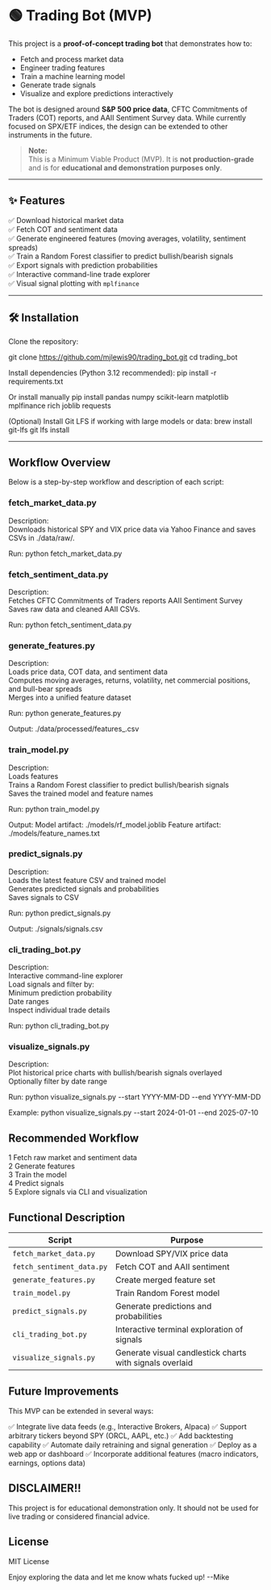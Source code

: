 # 🟢 Trading Bot (MVP)

This project is a **proof-of-concept trading bot** that demonstrates how to:

- Fetch and process market data
- Engineer trading features
- Train a machine learning model
- Generate trade signals
- Visualize and explore predictions interactively

The bot is designed around **S&P 500 price data**, CFTC Commitments of Traders (COT) reports, and AAII Sentiment Survey data. While currently focused on SPX/ETF indices, the design can be extended to other instruments in the future.

> **Note:**  
> This is a Minimum Viable Product (MVP). It is **not production-grade** and is for **educational and demonstration purposes only**.

---

## ✨ Features

✅ Download historical market data  
✅ Fetch COT and sentiment data  
✅ Generate engineered features (moving averages, volatility, sentiment spreads)  
✅ Train a Random Forest classifier to predict bullish/bearish signals  
✅ Export signals with prediction probabilities  
✅ Interactive command-line trade explorer  
✅ Visual signal plotting with `mplfinance`

---

## 🛠 Installation

Clone the repository:

git clone https://github.com/mjlewis90/trading_bot.git
cd trading_bot

Install dependencies (Python 3.12 recommended):
pip install -r requirements.txt

Or install manually
pip install pandas numpy scikit-learn matplotlib mplfinance rich joblib requests

(Optional) Install Git LFS if working with large models or data:
brew install git-lfs
git lfs install

---

## Workflow Overview

Below is a step-by-step workflow and description of each script:

### fetch_market_data.py

Description:  
Downloads historical SPY and VIX price data via Yahoo Finance and saves CSVs in ./data/raw/.

Run:
python fetch_market_data.py

### fetch_sentiment_data.py

Description:   
Fetches CFTC Commitments of Traders reports
AAII Sentiment Survey
Saves raw data and cleaned AAII CSVs.

Run:
python fetch_sentiment_data.py

### generate_features.py

Description:  
Loads price data, COT data, and sentiment data  
Computes moving averages, returns, volatility, net commercial positions, and bull-bear spreads  
Merges into a unified feature dataset  

Run:
python generate_features.py

Output:
./data/processed/features_<timestamp>.csv

### train_model.py

Description:  
Loads features  
Trains a Random Forest classifier to predict bullish/bearish signals  
Saves the trained model and feature names  

Run:
python train_model.py

Output:
Model artifact:  ./models/rf_model<timestamp>.joblib
Feature artifact: ./models/feature_names.txt

### predict_signals.py

Description:  
Loads the latest feature CSV and trained model  
Generates predicted signals and probabilities  
Saves signals to CSV  

Run:
python predict_signals.py

Output:
./signals/signals<timestamp>.csv

### cli_trading_bot.py

Description:  
Interactive command-line explorer  
Load signals and filter by:  
     Minimum prediction probability  
     Date ranges  
Inspect individual trade details  

Run:
python cli_trading_bot.py

### visualize_signals.py

Description:  
Plot historical price charts with bullish/bearish signals overlayed  
Optionally filter by date range  

Run:
python visualize_signals.py --start YYYY-MM-DD --end YYYY-MM-DD

Example:
python visualize_signals.py --start 2024-01-01 --end 2025-07-10


## Recommended Workflow

1  Fetch raw market and sentiment data  
2  Generate features  
3  Train the model  
4  Predict signals  
5  Explore signals via CLI and visualization  


## Functional Description

| Script                    | Purpose                                                  |
| ------------------------- | -------------------------------------------------------- |
| `fetch_market_data.py`    | Download SPY/VIX price data                              |
| `fetch_sentiment_data.py` | Fetch COT and AAII sentiment                             |
| `generate_features.py`    | Create merged feature set                                |
| `train_model.py`          | Train Random Forest model                                |
| `predict_signals.py`      | Generate predictions and probabilities                   |
| `cli_trading_bot.py`      | Interactive terminal exploration of signals              |
| `visualize_signals.py`    | Generate visual candlestick charts with signals overlaid |


## Future Improvements

This MVP can be extended in several ways:

✅ Integrate live data feeds (e.g., Interactive Brokers, Alpaca)
✅ Support arbitrary tickers beyond SPY (ORCL, AAPL, etc.)
✅ Add backtesting capability
✅ Automate daily retraining and signal generation
✅ Deploy as a web app or dashboard
✅ Incorporate additional features (macro indicators, earnings, options data)


## DISCLAIMER!!

This project is for educational demonstration only.
It should not be used for live trading or considered financial advice.


## License
MIT License


Enjoy exploring the data and let me know whats fucked up!
--Mike

